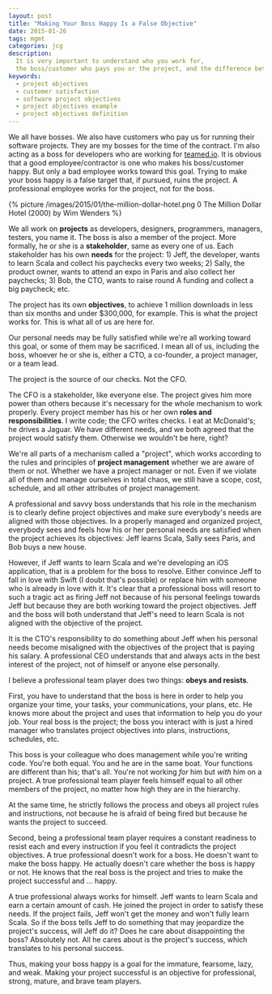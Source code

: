 ```yaml
---
layout: post
title: "Making Your Boss Happy Is a False Objective"
date: 2015-01-26
tags: mgmt
categories: jcg
description:
  It is very important to understand who you work for,
  the boss/customer who pays you or the project, and the difference between them.
keywords:
  - project objectives
  - customer satisfaction
  - software project objectives
  - project objectives example
  - project objectives definition
---
```


We all have bosses. We also have customers who pay us for running
their software projects. They are my bosses for the time of the contract. I'm also
acting as a boss for developers who are working for [teamed.io](http://www.teamed.io).
It is obvious that a good employee/contractor is one who makes his
boss/customer happy. But only a bad employee works toward
this goal. Trying to make your boss happy is a false target that,
if pursued, ruins the project. A professional employee works
for the project, not for the boss.

<!--more-->

{% picture /images/2015/01/the-million-dollar-hotel.png 0 The Million Dollar Hotel (2000) by Wim Wenders %}

We all work on **projects** as developers, designers, programmers, managers,
testers, you name it. The boss is also a member of the project. More
formally, he or she is a **stakeholder**, same as every one of us. Each stakeholder
has his own **needs** for the project: 1) Jeff, the developer, wants to learn Scala
and collect his paychecks every two weeks; 2) Sally, the product owner,
wants to attend an expo in Paris and also collect her paychecks;
3) Bob, the CTO, wants to raise round A funding and collect a big paycheck; etc.

The project has its own **objectives**, to achieve 1 million downloads
in less than six months and under $300,000, for example.
This is what the project works for. This is what all of us are here for.

Our personal needs may be fully satisfied
while we're all working toward this goal, or some of them may
be sacrificed. I mean all of us, including the boss, whoever he or she is,
either a CTO, a co-founder, a project manager, or a team lead.

The project is the source of our checks. Not the CFO.

The CFO is a stakeholder, like everyone else. The project gives him more
power than others because it's necessary for the whole mechanism to
work properly. Every project member has his or her own **roles and responsibilities**.
I write code; the CFO writes checks. I eat at McDonald's; he drives
a Jaguar. We have different needs, and we both agreed that the project
would satisfy them. Otherwise we wouldn't be here, right?

We're all parts of a mechanism called a "project", which works according
to the rules and principles of **project management** whether we are aware of
them or not. Whether we have a project manager or not. Even if we violate
all of them and manage ourselves in total chaos, we still have a scope,
cost, schedule, and all other attributes of project management.

A professional and savvy boss understands that his role in the mechanism
is to clearly define project objectives and make sure everybody's needs are
aligned with those objectives. In a properly managed and organized project,
everybody sees and feels how his or her personal needs are satisfied
when the project achieves its objectives: Jeff learns Scala, Sally
sees Paris, and Bob buys a new house.

However, if Jeff wants to learn Scala and we're
developing an iOS application, that is a problem for the boss to resolve.
Either convince Jeff to fall in love with Swift (I doubt that's possible)
or replace him with someone who is already in love with it. It's clear that
a professional boss will resort to such a tragic act as firing Jeff
not because of his personal feelings towards Jeff but because
they are both working toward the project objectives. Jeff and the boss
will both understand that Jeff's need to learn Scala is not aligned
with the objective of the project.

It is the CTO's responsibility to do something about Jeff when his personal
needs become misaligned with the objectives of the project that is paying
his salary. A professional CEO understands that and
always acts in the best interest of the project, not of himself or
anyone else personally.

I believe a professional team player does two things:
**obeys and resists**.

First, you have to understand that the boss is here in order
to help you organize your time, your tasks, your communications,
your plans, etc. He knows more about the project and uses that
information to help you do your job. Your real boss is the project;
the boss you interact with is just a hired manager who translates
project objectives into plans, instructions, schedules, etc.

This boss is your colleague who does management while you're
writing code. You're both equal. You and he are in the same boat. Your
functions are different than his; that's all. You're not working
_for_ him but _with_ him on a project. A true professional team player
feels himself equal to all other members of the project, no matter
how high they are in the hierarchy.

At the same time, he strictly follows the process and
obeys all project rules and instructions, not because he is afraid of
being fired but because he wants the project to succeed.

Second, being a professional team player requires a constant readiness
to resist each and every instruction if you feel it contradicts
the project objectives. A true professional doesn't work for a boss.
He doesn't want to make the boss happy. He actually doesn't care whether the
boss is happy or not. He knows that the real boss is the project and tries
to make the project successful and ... happy.

A true professional always works for himself. Jeff wants to learn Scala
and earn a certain amount of cash. He joined the project in order to satisfy these
needs. If the project fails, Jeff won't get the money and won't fully learn Scala.
So if the boss tells Jeff to do something that may jeopardize the
project's success, will Jeff do it? Does he care about disappointing the boss?
Absolutely not. All he cares about is the project's success, which translates to his
personal success.

Thus, making your boss happy is a goal for the immature, fearsome, lazy, and weak.
Making your project successful is an objective for professional,
strong, mature, and brave team players.
